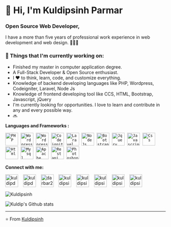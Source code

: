 # 🙋 Hi, I'm Kuldipsinh Parmar

### Open Source Web Developer, 

I have a more than five years of professional work experience in web development and web design. 👨🏻‍💻 

### 💼  Things that I'm currently working on: 
* Finished my master in computer application degree.
* A Full-Stack Developer & Open Source enthusiast.
* I ❤️ to think, learn, code, and customize everything.
* Knowledge of backend developing languages like PHP, Wordpress, Codeigniter, Laravel, Node Js
* Knowledge of frontend developing tool like CCS, HTML, Bootstrap, Javascript, jQuery
* I'm currently looking for opportunities. I love to learn and contribute in any and every possible way.
* 🔜

 
 **Languages and Frameworks :**
<p align="left">
  <code><img title="PHP" src="https://cdn4.iconfinder.com/data/icons/logos-3/568/php-logo-512.png" alt="PHP" width="40" height="40"/></code>&nbsp;
  <code><img title="Wordpress" src="https://cdn4.iconfinder.com/data/icons/iconsimple-logotypes/512/wordpress-512.png" alt="Wordpress" width="40" height="40" /></code>&nbsp;
 <code><img title="Woocommerce" src="https://cdn.jsdelivr.net/gh/devicons/devicon/icons/woocommerce/woocommerce-plain-wordmark.svg" alt="Wordpress" width="40" height="40" /></code>&nbsp; 
  <code><img title="Codeigniter" src="https://cdn.jsdelivr.net/gh/devicons/devicon/icons/codeigniter/codeigniter-plain-wordmark.svg" alt="Codeigniter" width="40" height="40" /></code>&nbsp;
 <code><img title="Laravel" src="https://cdn.jsdelivr.net/gh/devicons/devicon/icons/laravel/laravel-plain.svg" alt="Laravel" width="40" height="40" /></code>&nbsp;
 <code><img title="NodeJs" src="https://cdn.jsdelivr.net/gh/devicons/devicon/icons/nodejs/nodejs-original.svg" alt="Node Js" width="40" height="40" /></code>&nbsp;
 <code><img title="Bootstrap" src="https://cdn.jsdelivr.net/gh/devicons/devicon/icons/bootstrap/bootstrap-plain-wordmark.svg" alt="Bootstrap" width="40" height="40" /></code>&nbsp;
 <code><img title="jQuery" src="https://cdn.jsdelivr.net/gh/devicons/devicon/icons/jquery/jquery-original-wordmark.svg" alt="Jquery" width="40" height="40" /></code>&nbsp;
 <code><img title="Javascript" src="https://cdn4.iconfinder.com/data/icons/scripting-and-programming-languages/512/js-512.png" alt="Javascript" width="40" height="40" /></code>&nbsp;
 <code><img title="CSS" src="https://cdn1.iconfinder.com/data/icons/logotypes/32/badge-css-3-512.png" alt="Css" width="40" height="40" /></code>&nbsp;
 <code><img title="HTML" src="https://cdn3.iconfinder.com/data/icons/picons-social/57/10-html5-512.png" alt="Html" width="40" height="40" /></code>&nbsp;
 <code><img title="Mysql" src="https://cdn.jsdelivr.net/gh/devicons/devicon/icons/mysql/mysql-original-wordmark.svg" alt="Mysql" width="40" height="40" /></code>&nbsp;
 <code><img title="Apache" src="https://cdn.jsdelivr.net/gh/devicons/devicon/icons/apache/apache-plain-wordmark.svg" alt="Apache" width="40" height="40" /></code>&nbsp;
 <code><img title="Rest Api" src="https://cdn4.iconfinder.com/data/icons/logos-brands-5/24/postman-512.png" alt="Rest api" width="40" height="40" /></code>&nbsp;
 <code><img title="Photoshop" src="https://cdn3.iconfinder.com/data/icons/logos-brands-3/24/logo_brand_brands_logos_adobe_photoshop-512.png" alt="Photoshop" width="40" height="40" /></code>&nbsp;
 
 
 **Connect with me:**
<p align="left">
<a  title="Instagram" href="https://www.instagram.com/kuldipdarbar_/" target="_blank"><img align="center" src="https://cdn2.iconfinder.com/data/icons/social-media-2285/512/1_Instagram_colored_svg_1-512.png" alt="kuldipdarbar_" height="40" width="40" /></a> &nbsp;&nbsp;
<a title="Twitter" href="https://twitter.com/kuldipdarbar23" target="blank"><img align="center" src="https://cdn.jsdelivr.net/gh/devicons/devicon/icons/twitter/twitter-original.svg" alt="kuldipdarbar23" height="40" width="40" /></a> &nbsp;&nbsp;
<a title="Facebook" href="https://www.facebook.com/darbar23" target="blank"><img align="center" src="https://cdn.jsdelivr.net/gh/devicons/devicon/icons/facebook/facebook-original.svg" alt="darbar23" height="40" width="40" /></a> &nbsp;&nbsp;
 <a title="Linkedin" href="https://www.linkedin.com/in/kuldipsinh-parmar-b3116a45" target="blank"><img align="center" src="https://cdn.jsdelivr.net/gh/devicons/devicon/icons/linkedin/linkedin-original.svg" alt="kuldipsinh-parmar-b3116a45" height="40" width="40" /></a> &nbsp;&nbsp;
  <a title="Skype" href="https://join.skype.com/invite/gFXw9wu4etoN" target="blank"><img align="center" src="https://cdn4.iconfinder.com/data/icons/social-media-logos-6/512/41-skype_chat-512.png" alt="kuldipsinh-parmar-b3116a45" height="40" width="40" /></a> &nbsp;&nbsp;
 <a title="Gmail" href="mailto:kuldipdarbar23" target="blank"><img align="center" src="https://cdn3.iconfinder.com/data/icons/logos-brands-3/24/logo_brand_brands_logos_gmail-512.png" alt="kuldipsinh-parmar-b3116a45" height="40" width="40" /></a> &nbsp;&nbsp;
 <a title="Whatsapp" href="https://wa.me/8401002194" target="blank"><img align="center" src="https://cdn2.iconfinder.com/data/icons/social-icons-33/128/WhatsApp-512.png" alt="kuldipsinh-parmar-b3116a45" height="40" width="40" /></a> &nbsp;&nbsp;
 <a title="Github" href="ttps://github.com/darbar23" target="blank"><img align="center" src="https://cdn0.iconfinder.com/data/icons/social-network-9/50/29-512.png" alt="kuldipsinh-parmar-b3116a45" height="40" width="40" /></a> &nbsp;&nbsp;
 
 
</p>

<img src="https://komarev.com/ghpvc/?username=darbar23" alt="Kuldipsinh" />

![Kuldip's Github stats](https://github-readme-stats.vercel.app/api?username=darbar23&show_icons=true)

---

⭐️ From [Kuldipsinh](https://github.com/darbar23)
